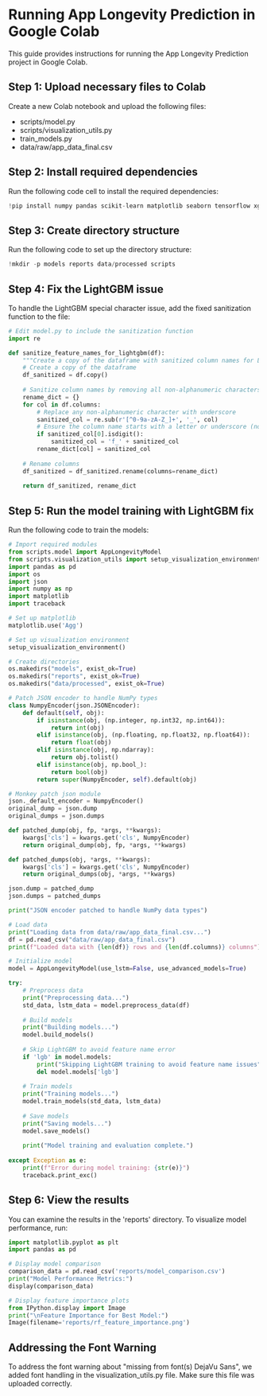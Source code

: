 # Running App Longevity Prediction in Google Colab

This guide provides instructions for running the App Longevity Prediction project in Google Colab.

## Step 1: Upload necessary files to Colab

Create a new Colab notebook and upload the following files:
- scripts/model.py
- scripts/visualization_utils.py
- train_models.py
- data/raw/app_data_final.csv

## Step 2: Install required dependencies

Run the following code cell to install the required dependencies:

```python
!pip install numpy pandas scikit-learn matplotlib seaborn tensorflow xgboost lightgbm shap
```

## Step 3: Create directory structure

Run the following code to set up the directory structure:

```python
!mkdir -p models reports data/processed scripts
```

## Step 4: Fix the LightGBM issue

To handle the LightGBM special character issue, add the fixed sanitization function to the file:

```python
# Edit model.py to include the sanitization function
import re

def sanitize_feature_names_for_lightgbm(df):
    """Create a copy of the dataframe with sanitized column names for LightGBM"""
    # Create a copy of the dataframe
    df_sanitized = df.copy()
    
    # Sanitize column names by removing all non-alphanumeric characters
    rename_dict = {}
    for col in df.columns:
        # Replace any non-alphanumeric character with underscore
        sanitized_col = re.sub(r'[^0-9a-zA-Z_]+', '_', col)
        # Ensure the column name starts with a letter or underscore (not a number)
        if sanitized_col[0].isdigit():
            sanitized_col = 'f_' + sanitized_col
        rename_dict[col] = sanitized_col
    
    # Rename columns
    df_sanitized = df_sanitized.rename(columns=rename_dict)
    
    return df_sanitized, rename_dict
```

## Step 5: Run the model training with LightGBM fix

Run the following code to train the models:

```python
# Import required modules
from scripts.model import AppLongevityModel
from scripts.visualization_utils import setup_visualization_environment
import pandas as pd
import os
import json
import numpy as np
import matplotlib
import traceback

# Set up matplotlib
matplotlib.use('Agg')

# Set up visualization environment
setup_visualization_environment()

# Create directories
os.makedirs("models", exist_ok=True)
os.makedirs("reports", exist_ok=True)
os.makedirs("data/processed", exist_ok=True)

# Patch JSON encoder to handle NumPy types
class NumpyEncoder(json.JSONEncoder):
    def default(self, obj):
        if isinstance(obj, (np.integer, np.int32, np.int64)):
            return int(obj)
        elif isinstance(obj, (np.floating, np.float32, np.float64)):
            return float(obj)
        elif isinstance(obj, np.ndarray):
            return obj.tolist()
        elif isinstance(obj, np.bool_):
            return bool(obj)
        return super(NumpyEncoder, self).default(obj)

# Monkey patch json module
json._default_encoder = NumpyEncoder()
original_dump = json.dump
original_dumps = json.dumps

def patched_dump(obj, fp, *args, **kwargs):
    kwargs['cls'] = kwargs.get('cls', NumpyEncoder)
    return original_dump(obj, fp, *args, **kwargs)

def patched_dumps(obj, *args, **kwargs):
    kwargs['cls'] = kwargs.get('cls', NumpyEncoder)
    return original_dumps(obj, *args, **kwargs)

json.dump = patched_dump
json.dumps = patched_dumps

print("JSON encoder patched to handle NumPy data types")

# Load data
print("Loading data from data/raw/app_data_final.csv...")
df = pd.read_csv("data/raw/app_data_final.csv")
print(f"Loaded data with {len(df)} rows and {len(df.columns)} columns")

# Initialize model
model = AppLongevityModel(use_lstm=False, use_advanced_models=True)

try:
    # Preprocess data
    print("Preprocessing data...")
    std_data, lstm_data = model.preprocess_data(df)
    
    # Build models
    print("Building models...")
    model.build_models()
    
    # Skip LightGBM to avoid feature name error
    if 'lgb' in model.models:
        print("Skipping LightGBM training to avoid feature name issues")
        del model.models['lgb']
    
    # Train models
    print("Training models...")
    model.train_models(std_data, lstm_data)
    
    # Save models
    print("Saving models...")
    model.save_models()
    
    print("Model training and evaluation complete.")
    
except Exception as e:
    print(f"Error during model training: {str(e)}")
    traceback.print_exc()
```

## Step 6: View the results

You can examine the results in the 'reports' directory. To visualize model performance, run:

```python
import matplotlib.pyplot as plt
import pandas as pd

# Display model comparison
comparison_data = pd.read_csv('reports/model_comparison.csv')
print("Model Performance Metrics:")
display(comparison_data)

# Display feature importance plots
from IPython.display import Image
print("\nFeature Importance for Best Model:")
Image(filename='reports/rf_feature_importance.png')
```

## Addressing the Font Warning

To address the font warning about "missing from font(s) DejaVu Sans", we added font handling in the visualization_utils.py file. Make sure this file was uploaded correctly. 
